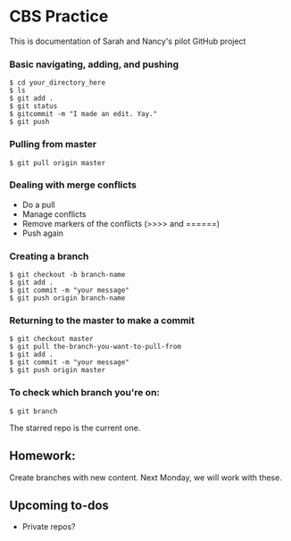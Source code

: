# CBS Practice
This is documentation of Sarah and Nancy's pilot GitHub project

### Basic navigating, adding, and pushing
```
$ cd your_directory_here
$ ls
$ git add .
$ git status
$ gitcommit -m "I made an edit. Yay."
$ git push
```

### Pulling from master
```
$ git pull origin master
```

### Dealing with merge conflicts 
- Do a pull
- Manage conflicts 
- Remove markers of the conflicts (>>>> and ======) 
- Push again 

### Creating a branch
```
$ git checkout -b branch-name
$ git add . 
$ git commit -m "your message"
$ git push origin branch-name
```
### Returning to the master to make a commit
```
$ git checkout master
$ git pull the-branch-you-want-to-pull-from
$ git add .
$ git commit -m "your message"
$ git push origin master
```

### To check which branch you're on:
``` 
$ git branch
```
The starred repo is the current one. 

## Homework:
Create branches with new content. Next Monday, we will work with these. 

## Upcoming to-dos
- Private repos? 
